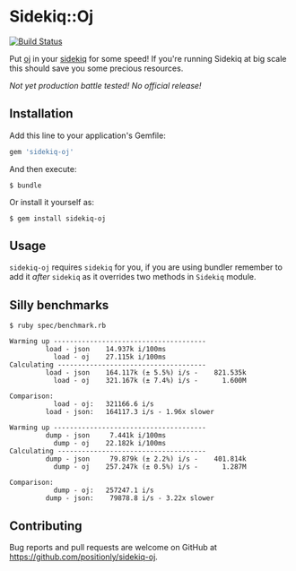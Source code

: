 # Sidekiq::Oj

[![Build Status](https://travis-ci.org/positionly/sidekiq-oj.svg?branch=master)](https://travis-ci.org/positionly/sidekiq-oj)

Put [oj](https://github.com/ohler55/oj) in your [sidekiq](https://github.com/mperham/sidekiq) for some speed! If you're running Sidekiq at big scale this should save you some precious resources.

_Not yet production battle tested! No official release!_

## Installation

Add this line to your application's Gemfile:

```ruby
gem 'sidekiq-oj'
```

And then execute:

    $ bundle

Or install it yourself as:

    $ gem install sidekiq-oj

## Usage

`sidekiq-oj` requires `sidekiq` for you, if you are using bundler remember to add it _after_ `sidekiq` as it overrides two methods in `Sidekiq` module.

## Silly benchmarks

```
$ ruby spec/benchmark.rb

Warming up --------------------------------------
         load - json    14.937k i/100ms
           load - oj    27.115k i/100ms
Calculating -------------------------------------
         load - json    164.117k (± 5.5%) i/s -    821.535k
           load - oj    321.167k (± 7.4%) i/s -      1.600M

Comparison:
           load - oj:   321166.6 i/s
         load - json:   164117.3 i/s - 1.96x slower

Warming up --------------------------------------
         dump - json     7.441k i/100ms
           dump - oj    22.182k i/100ms
Calculating -------------------------------------
         dump - json     79.879k (± 2.2%) i/s -    401.814k
           dump - oj    257.247k (± 0.5%) i/s -      1.287M

Comparison:
           dump - oj:   257247.1 i/s
         dump - json:    79878.8 i/s - 3.22x slower

```

## Contributing

Bug reports and pull requests are welcome on GitHub at https://github.com/positionly/sidekiq-oj.
